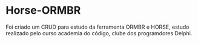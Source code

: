 # Horse-ORMBR
Foi criado um CRUD para estudo da ferramenta ORMBR e HORSE, estudo realizado pelo curso academia do código, clube dos programdores Delphi.
